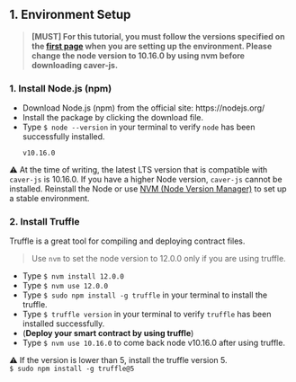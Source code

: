 ## 1. Environment Setup <a id="1-environment-setup"></a>

> **[MUST] For this tutorial, you must follow the versions specified on the [first page](https://docs.klaytn.foundation/dapp/tutorials/count-dapp#testing-environment) when you are setting up the environment. Please change the node version to 10.16.0 by using nvm before downloading caver-js.**

### 1. Install Node.js (npm) <a id="1-install-node-js-npm"></a>

- Download Node.js (npm) from the official site: https\://nodejs.org/
- Install the package by clicking the download file.
- Type `$ node --version` in your terminal to verify `node` has been successfully installed.
  ```
  v10.16.0
  ```

⚠ At the time of writing, the latest LTS version that is compatible with `caver-js` is 10.16.0. If you have a higher Node version, `caver-js` cannot be installed. Reinstall the Node or use [NVM (Node Version Manager)](https://github.com/nvm-sh/nvm) to set up a stable environment.

### 2. Install Truffle <a id="2-install-truffle"></a>

Truffle is a great tool for compiling and deploying contract files.

> Use `nvm` to set the node version to 12.0.0 only if you are using truffle.

- Type `$ nvm install 12.0.0`
- Type `$ nvm use 12.0.0`
- Type `$ sudo npm install -g truffle` in your terminal to install the truffle.
- Type `$ truffle version` in your terminal to verify `truffle` has been installed successfully.
- (**Deploy your smart contract by using truffle**)
- Type `$ nvm use 10.16.0` to come back node v10.16.0 after using truffle.

⚠ If the version is lower than 5, install the truffle version 5.\
`$ sudo npm install -g truffle@5`
